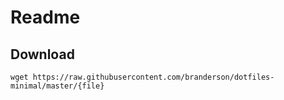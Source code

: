 # Readme

## Download
`wget https://raw.githubusercontent.com/branderson/dotfiles-minimal/master/{file}`
